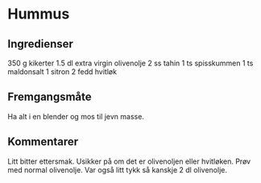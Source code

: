 # Hummus

## Ingredienser
350 g kikerter
1.5 dl extra virgin olivenolje
2 ss tahin
1 ts spisskummen
1 ts maldonsalt
1 sitron
2 fedd hvitløk

## Fremgangsmåte
Ha alt i en blender og mos til jevn masse.

## Kommentarer
Litt bitter ettersmak. Usikker på om det er olivenoljen eller hvitløken. Prøv med normal olivenolje. Var også litt tykk så kanskje 2 dl olivenolje.
